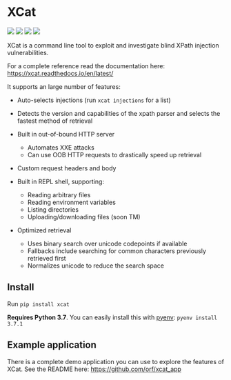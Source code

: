 # XCat

![](https://travis-ci.com/orf/xcat.svg?branch=master)
![](https://img.shields.io/pypi/v/xcat.svg)
![](https://img.shields.io/pypi/l/xcat.svg)
![](https://img.shields.io/pypi/pyversions/xcat.svg)

XCat is a command line tool to exploit and investigate blind XPath injection vulnerabilities.

For a complete reference read the documentation here: https://xcat.readthedocs.io/en/latest/

It supports an large number of features:

- Auto-selects injections (run `xcat injections` for a list)

- Detects the version and capabilities of the xpath parser and 
  selects the fastest method of retrieval

- Built in out-of-bound HTTP server
    - Automates XXE attacks
    - Can use OOB HTTP requests to drastically speed up retrieval

- Custom request headers and body

- Built in REPL shell, supporting:
    - Reading arbitrary files
    - Reading environment variables
    - Listing directories
    - Uploading/downloading files (soon TM)

- Optimized retrieval
    - Uses binary search over unicode codepoints if available
    - Fallbacks include searching for common characters previously retrieved first
    - Normalizes unicode to reduce the search space

## Install

Run `pip install xcat`

**Requires Python 3.7**. You can easily install this with [pyenv](https://github.com/pyenv/pyenv): 
`pyenv install 3.7.1`

## Example application

There is a complete demo application you can use to explore the features of XCat. 
See the README here: https://github.com/orf/xcat_app
 
